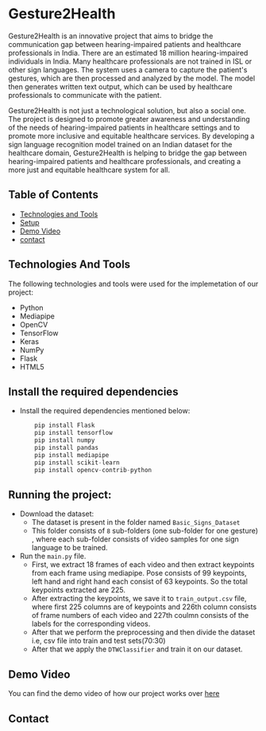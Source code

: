 # **Gesture2Health**

Gesture2Health is an innovative project that aims to bridge the communication gap between hearing-impaired patients and healthcare professionals in India.  There are an estimated 18 million hearing-impaired individuals in India. Many healthcare professionals are not trained in ISL or other sign languages. The system uses a camera to capture the patient's gestures, which are then processed and analyzed by the model. The model then generates written text output, which can be used by healthcare professionals to communicate with the patient. 

Gesture2Health is not just a technological solution, but also a social one. The project is designed to promote greater awareness and understanding of the needs of hearing-impaired patients in healthcare settings and to promote more inclusive and equitable healthcare services. By developing a sign language recognition model trained on an Indian dataset for the healthcare domain, Gesture2Health is helping to bridge the gap between hearing-impaired patients and healthcare professionals, and creating a more just and equitable healthcare system for all.
    
## Table of Contents
* [Technologies and Tools](#technologies-and-tools)
* [Setup](#setup)
* [Demo Video](#demo-video)
* [contact](#contact)

## Technologies And Tools
The following technologies and tools were used for the implemetation of our project:
- Python
- Mediapipe
- OpenCV
- TensorFlow
- Keras
- NumPy
- Flask
- HTML5

## Install the required dependencies
-  Install the required dependencies mentioned below:
    ```python
        pip install Flask
        pip install tensorflow
        pip install numpy
        pip install pandas
        pip install mediapipe
        pip install scikit-learn
        pip install opencv-contrib-python
    ```
## Running the project: 
- Download the dataset:
    - The dataset is present in the folder named `Basic_Signs_Dataset`
    - This folder consists of `8` sub-folders (one sub-folder for one gesture) , where each sub-folder consists of video samples for one sign language to be trained.
 - Run the `main.py` file.
    - First, we extract 18 frames of each video and then extract keypoints from each frame using mediapipe. Pose consists of 99 keypoints, left hand and right hand each consist of 63 keypoints. So the total keypoints extracted are 225.
    - After extracting the keypoints, we save it to `train_output.csv` file, where first 225 columns are of keypoints and 226th column consists of frame numbers of each video and 227th coulmn consists of the labels for the corresponding videos.
    - After that we perform the preprocessing and then divide the dataset i.e, csv file into train and test sets(70:30)
    - After that we apply the `DTWClassifier` and train it on our dataset.
    
## Demo Video
You can find the demo video of how our project works over [here](https://drive.google.com/file/d/1z6spnmfCDmeTQMubK4Ho31uN-vC-WC2F/view?usp=share_link)

## Contact
